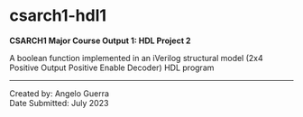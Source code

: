 # csarch1-hdl1
**CSARCH1 Major Course Output 1: HDL Project 2**

A boolean function implemented in an iVerilog structural model (2x4 Positive Output Positive Enable Decoder) HDL program

---

Created by: Angelo Guerra<br>
Date Submitted: July 2023
